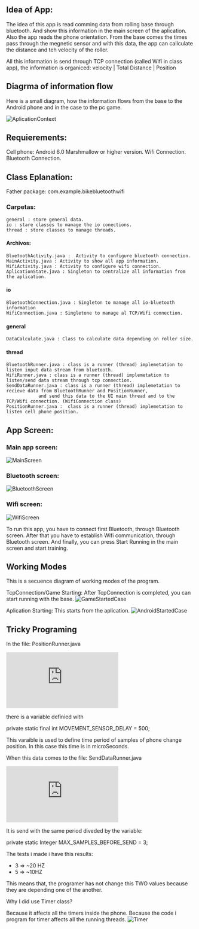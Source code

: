 ## Idea of App:

The idea of this app is read comming data from rolling base through bluetooth. And show this information in
the main screen of the aplication. Also the app reads the phone orientation.
From the base comes the times pass through the megnetic sensor and with this data, the app can callculate the distance 
and teh velocity of the roller.

All this information is send through TCP connection (called Wifi in class app), the information is organiced:
    velocity  | Total Distance | Position

## Diagrma of information flow

Here is a small diagram, how the information flows from the base to the Android phone and 
in the case to the pc game.

![AplicationContext](./pictures/AplicationContext.png)

## Requierements:

Cell phone: Android 6.0 Marshmallow  or higher version.
Wifi Connection.
Bluetooth Connection.

## Class Eplanation:

Father package: com.example.bikebluetoothwifi

### Carpetas:
    general : store general data.
    io : stare classes to manage the io conections.
    thread : store classes to manage threads.

#### Archivos:
    BluetoothActivity.java :  Activity to configure bluetooth connection.
    MainActivity.java : Activity to show all app information.
    WifiActivity.java : Activity to configure wifi connection.
    AplicationState.java : Singleton to centralize all information from the aplication.

#### io
    BluetoothConnection.java : Singleton to manage all io-bluetooth information
    WifiConnection.java : Singletone to manage al TCP/Wifi connection.

#### general
    DataCalculate.java : Class to calculate data depending on roller size.

#### thread
    BluetoothRunner.java : class is a runner (thread) implemetation to listen input data stream from bluetooth.
    WifiRunner.java : class is a runner (thread) implemetation to listen/send data stream through tcp connection.
    SendDataRunner.java : class is a runner (thread) implemetation to recieve data from BluetoothRunner and PositionRunner, 
                and send this data to the UI main thread and to the TCP/Wifi connection. (WifiConnection class)
    PositionRunner.java :  class is a runner (thread) implemetation to listen cell phone position.

## App Screen:

### Main app screen:
![MainScreen](./pictures/main_screen.png)

### Bluetooth screen:
![BluetoothScreen](./pictures/bluetooth_screen.png)

### Wifi screen:
![WifiScreen](./pictures/wifi_screen.png)

To run this app, you have to connect first Bluetooth, through Bluetooth screen. After that you have to establish 
Wifi communication, through Bluetooth screen. And finally, you can press Start Running in the main screen and start
training.

## Working Modes

This is a secuence diagram of working modes of the program.

TcpConnection/Game Starting:
After TcpConnection is completed, you can start running with the base.
![GameStartedCase](./pictures/GameStartedCase.png)

Aplication Starting:
This starts from the aplication.
![AndroidStartedCase](./pictures/AndroidStartedCase.png)

## Tricky Programing

In the file: PositionRunner.java

![PositionRunner.java](https://github.com/martinfantini/BikeBluetoothWifi/blob/timer_to_send/app/src/main/java/com/example/bikebluetoothwifi/thread/PositionRunner.java)

there is a variable definied with

private static final int MOVEMENT_SENSOR_DELAY = 500;

This varaible is used to define time period of samples of phone change position.
In this case this time is in microSeconds.

When this data comes to the file: SendDataRunner.java

![SendDataRunner.java](https://github.com/martinfantini/BikeBluetoothWifi/blob/timer_to_send/app/src/main/java/com/example/bikebluetoothwifi/thread/SendDataRunner.java)

It is send with the same period diveded by the variable:

private static Integer MAX_SAMPLES_BEFORE_SEND = 3;

The tests i made i have this results:

- 3 \=\> \~20 HZ
- 5 \=\> \~10HZ

This means that, the programer has not change this TWO values because they are depending one of the another.

Why I did use Timer class?

Because it affects all the timers inside the phone. Because the code i program for timer affects all the running threads.
![Timer](https://developer.android.com/reference/java/util/Timer)

